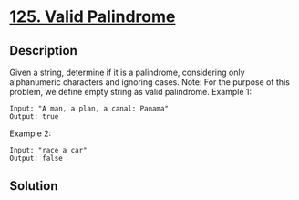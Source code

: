 # [125. Valid Palindrome](https://leetcode.com/problems/valid-palindrome)

## Description

Given a string, determine if it is a palindrome, considering only alphanumeric characters and ignoring cases.
Note: For the purpose of this problem, we define empty string as valid palindrome.
Example 1:
```
Input: "A man, a plan, a canal: Panama"
Output: true
```
Example 2:
```
Input: "race a car"
Output: false
```
## Solution


